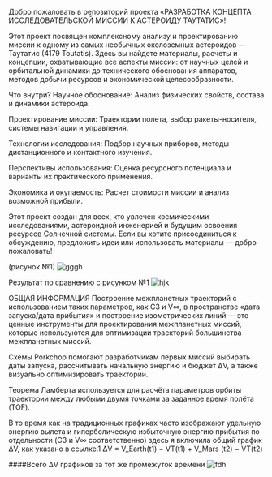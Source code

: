 Добро пожаловать в репозиторий проекта «РАЗРАБОТКА КОНЦЕПТА ИССЛЕДОВАТЕЛЬСКОЙ МИССИИ К АСТЕРОИДУ ТАУТАТИС»!

Этот проект посвящен комплексному анализу и проектированию миссии к одному из самых необычных околоземных астероидов — Таутатис (4179 Toutatis). Здесь вы найдете материалы, расчеты и концепции, охватывающие все аспекты миссии: от научных целей и орбитальной динамики до технического обоснования аппаратов, методов добычи ресурсов и экономической целесообразности.

Что внутри?
Научное обоснование: Анализ физических свойств, состава и динамики астероида.

Проектирование миссии: Траектории полета, выбор ракеты-носителя, системы навигации и управления.

Технологии исследования: Подбор научных приборов, методы дистанционного и контактного изучения.

Перспективы использования: Оценка ресурсного потенциала и варианты их практического применения.

Экономика и окупаемость: Расчет стоимости миссии и анализ возможной прибыли.

Этот проект создан для всех, кто увлечен космическими исследованиями, астероидной инженерией и будущим освоения ресурсов Солнечной системы. Если вы хотите присоединиться к обсуждению, предложить идеи или использовать материалы — добро пожаловать!



(рисунок №1)
![gggh](https://github.com/user-attachments/assets/ece4f453-6658-4b04-b006-47d35b708ad1)



Результат по сравнению с рисунком №1
![hjk](https://github.com/user-attachments/assets/0aba6522-c932-41a0-b90f-81d1e8e8fec2)



ОБЩАЯ ИНФОРМАЦИЯ
Построение межпланетных траекторий с использованием таких параметров, как C3 и V∞, в пространстве «дата запуска/дата прибытия» и построение изометрических линий — это ценные инструменты для проектирования межпланетных миссий, которые используются для оптимизации траекторий большинства межпланетных миссий.

Схемы Porkchop помогают разработчикам первых миссий выбирать даты запуска, рассчитывать начальную энергию и бюджет ΔV, а также визуально оптимизировать траектории.

 
Теорема Ламберта используется для расчёта параметров орбиты траектории между любыми двумя точками за заданное время полёта (TOF).
 
В то время как на традиционных графиках часто изображают удельную энергию вылета и гиперболическую избыточную энергию прибытия по отдельности (C3 и V∞ соответственно) здесь я включила общий график ∆V, как указано в ссылке.1
∆V = V_Earth(t1) − VT(t1) + V_Mars (t2) − VT(t2)
 

####Всего ∆V графиков за тот же промежуток времени
![fdh](https://github.com/user-attachments/assets/a054a5c8-8821-4fef-879b-c971e9bead65)




<!---
lizkakruto/lizkakruto is a ✨ special ✨ repository because its `README.md` (this file) appears on your GitHub profile.
You can click the Preview link to take a look at your changes.
--->
